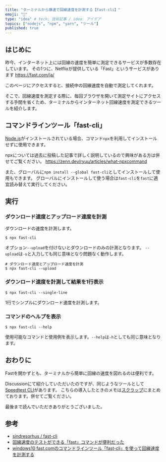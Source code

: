 ```yaml
---
title: "ターミナルから爆速で回線速度を計測する【fast-cli】"
emoji: "🌠"
type: "idea" # tech: 技術記事 / idea: アイデア
topics: ["nodejs", "npm", "yarn", "ツール"]
published: true
---
```


## はじめに

昨今、インターネット上には回線の速度を簡単に測定できるサービスが多数存在しています。
その1つに、Netflixが提供している「Fast」というサービスがあります
https://fast.com/ja/

このページにアクセスすると、接続中の回線速度を自動で測定してくれます。

そこで、回線速度を測定する際に、毎回ブラウザを開いて測定サイトにアクセスする手間を省くため、ターミナルからインターネット回線速度を測定できるツールを紹介します。

## コマンドラインツール「fast-cli」

[Node.js](https://nodejs.org)がインストールされている場合、コマンド`npx`を利用してインストールせずに使用できます。

npxについては過去に投稿した記事で詳しく説明しているので興味がある方は併せてご覧ください。
https://zenn.dev/ryuu/articles/what-npxcommand

また、グローバルに`npm install --global fast-cli`としてインストールして使用もできます。
グローバルにインストールして使う場合は`fast-cli`を`fast`に適宜読み替えて実行してください。

## 実行

### ダウンロード速度とアップロード速度を計測

ダウンロードの速度を計測します。

```shell
$ npx fast-cli
```

オプション`--upload`を付けないとダウンロードのみの計測となります。
`--upload`は`-u`と入力しても同じ意味となり問題なく動作します。

```shell
# ダウンロード速度とアップロード速度を計測
$ npx fast-cli --upload
```

### ダウンロード速度を計測して結果を1行表示

```shell
$ npx fast-cli --single-line
```

1行でシンプルにダウンロード速度を計測します。

### コマンドのヘルプを表示

```shell
$ npx fast-cli --help
```

使用可能なコマンドと使用例を表示します。`--help`は`-h`としても同じ意味となります。

## おわりに

Fastを開かずとも、ターミナルから簡単に回線の速度を図れるのは便利です。

Discussionにて紹介していただいたのですが、同じようなツールとして[Speedtest CLI](https://www.speedtest.net/ja/apps/cli)があります。
こちらの導入したときのメモは[スクラップ](https://zenn.dev/ryuu/scraps/2d4e2592dbe45d)にまとめております。併せてご覧ください。

最後まで読んでいただきありがとうございました。

## 参考

- [sindresorhus / fast-cli](https://github.com/sindresorhus/fast-cli)
- [回線速度のテストができる「fast」コマンドが便利だった](https://qiita.com/suin/items/8398f0b07299a3cc194f)
- [windows10 fast.comのコマンドラインツール「fast-cli」を使って回線速度を計測する](https://mebee.info/2020/04/28/post-10023)
